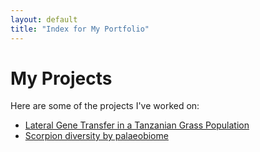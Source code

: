 ```yaml
---
layout: default
title: "Index for My Portfolio"
---
```

# My Projects
Here are some of the projects I've worked on:
- [Lateral Gene Transfer in a Tanzanian Grass Population](/Projects/1_Lateral_Gene_Transfer_in_a_Tanzanian_grass_population.md)
- [Scorpion diversity by palaeobiome](/Projects/2_Scorpion_diversity_by_palaeobiome.md)

